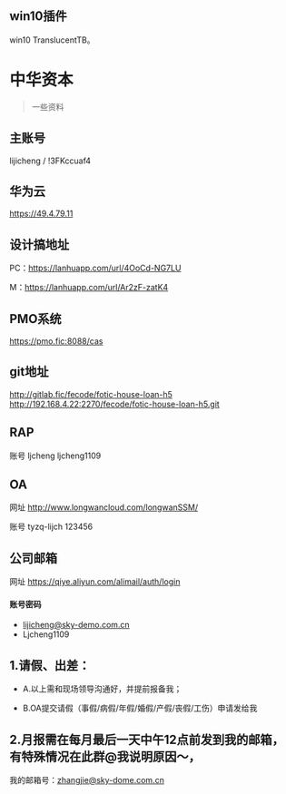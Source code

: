 ## win10插件
win10 TranslucentTB。

# 中华资本
 >一些资料

## 主账号
lijicheng / !3FKccuaf4

## 华为云
https://49.4.79.11

## 设计搞地址
PC：https://lanhuapp.com/url/4OoCd-NG7LU

M：https://lanhuapp.com/url/Ar2zF-zatK4

## PMO系统
https://pmo.fic:8088/cas  

## git地址
http://gitlab.fic/fecode/fotic-house-loan-h5 
http://192.168.4.22:2270/fecode/fotic-house-loan-h5.git

## RAP
账号 ljcheng ljcheng1109

## OA
网址 http://www.longwancloud.com/longwanSSM/

账号 tyzq-lijch 123456

## 公司邮箱
网址 https://qiye.aliyun.com/alimail/auth/login

#### 账号密码
- lijicheng@sky-demo.com.cn
- Ljcheng1109

## 1.请假、出差：
- A.以上需和现场领导沟通好，并提前报备我；

- B.OA提交请假（事假/病假/年假/婚假/产假/丧假/工伤）申请发给我

## 2.月报需在每月最后一天中午12点前发到我的邮箱，有特殊情况在此群@我说明原因～，

我的邮箱号：zhangjie@sky-dome.com.cn
